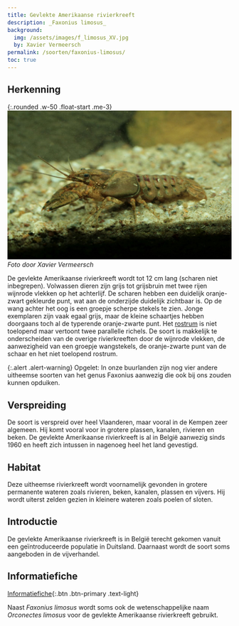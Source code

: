 ```yaml
---
title: Gevlekte Amerikaanse rivierkreeft
description: _Faxonius limosus_
background:
  img: /assets/images/f_limosus_XV.jpg
  by: Xavier Vermeersch
permalink: /soorten/faxonius-limosus/
toc: true
---
```


## Herkenning

{:.rounded .w-50 .float-start .me-3}
[![photo](/assets/images/f_limosus_XV.jpg)](/assets/images/f_limosus_XV.jpg)
_Foto door Xavier Vermeersch_

De gevlekte Amerikaanse rivierkreeft wordt tot 12 cm lang (scharen niet inbegrepen). Volwassen dieren zijn grijs tot grijsbruin met twee rijen wijnrode vlekken op het achterlijf. De scharen hebben een duidelijk oranje-zwart gekleurde punt, wat aan de onderzijde duidelijk zichtbaar is. Op de wang achter het oog is een groepje scherpe stekels te zien. Jonge exemplaren zijn vaak egaal grijs, maar de kleine schaartjes hebben doorgaans toch al de typerende oranje-zwarte punt. Het [rostrum](/determinatie/) is niet toelopend maar vertoont twee parallelle richels. De soort is makkelijk te onderscheiden van de overige rivierkreeften door de wijnrode vlekken, de aanwezigheid van een groepje wangstekels, de oranje-zwarte punt van de schaar en het niet toelopend rostrum.

{:.alert .alert-warning}
Opgelet: In onze buurlanden zijn nog vier andere uitheemse soorten van het genus Faxonius aanwezig die ook bij ons zouden kunnen opduiken.

## Verspreiding

De soort is verspreid over heel Vlaanderen, maar vooral in de Kempen zeer algemeen. Hij komt vooral voor in grotere plassen, kanalen, rivieren en beken. De gevlekte Amerikaanse rivierkreeft is al in België aanwezig sinds 1960 en heeft zich intussen in nagenoeg heel het land gevestigd. 

## Habitat

Deze uitheemse rivierkreeft wordt voornamelijk gevonden in grotere permanente wateren zoals rivieren, beken, kanalen, plassen en vijvers. Hij wordt uiterst zelden gezien in kleinere wateren zoals poelen of sloten.

## Introductie

De gevlekte Amerikaanse rivierkreeft is in België terecht gekomen vanuit een geïntroduceerde populatie in Duitsland. Daarnaast wordt de soort soms aangeboden in de vijverhandel.

## Informatiefiche

[Informatiefiche](https://www.iasregulation.be/770/download){:.btn .btn-primary .text-light}

Naast _Faxonius limosus_ wordt soms ook de wetenschappelijke naam _Orconectes limosus_ voor de gevlekte Amerikaanse rivierkreeft gebruikt.